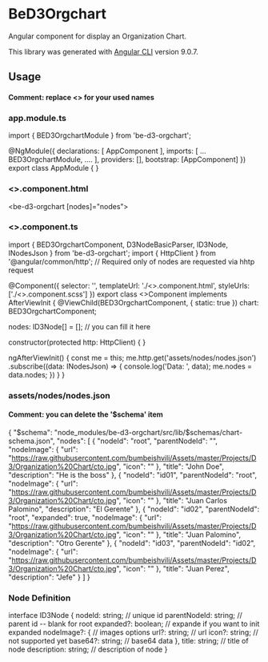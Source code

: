 # BeD3Orgchart

Angular component for display an Organization Chart.

This library was generated with [Angular CLI](https://github.com/angular/angular-cli) version 9.0.7.

## Usage

#### Comment: replace <<any>> for your used names


### app.module.ts

import { BED3OrgchartModule } from 'be-d3-orgchart';

@NgModule({
  declarations: [
    AppComponent
  ],
  imports: [
    ...
    BED3OrgchartModule,
    ....
  ],
  providers: [],
  bootstrap: [AppComponent] 
})
export class AppModule { }

### <<any>>.component.html

<be-d3-orgchart [nodes]="nodes"></be-d3-orgchart>

### <<any>>.component.ts

import { BED3OrgchartComponent, D3NodeBasicParser, ID3Node, INodesJson } from 'be-d3-orgchart';
import { HttpClient } from '@angular/common/http'; // Required only of nodes are requested via hhtp request

@Component({
  selector: '<selector>',
  templateUrl: './<<any>>.component.html',
  styleUrls: ['./<<any>>.component.scss'] 
})
export class <<any>>Component implements AfterViewInit {
  @ViewChild(BED3OrgchartComponent, { static: true }) chart: BED3OrgchartComponent;

  nodes: ID3Node[] = []; // you can fill it here

  constructor(protected http: HttpClient) { }

  ngAfterViewInit() {
    const me = this;
    me.http.get('assets/nodes/nodes.json')
      .subscribe((data: INodesJson) => {
        console.log('Data: ', data);
        me.nodes = data.nodes; 
      })
  }
}


### assets/nodes/nodes.json 
#### Comment: you can delete the '$schema' item
{
  "$schema": "node_modules/be-d3-orgchart/src/lib/$schemas/chart-schema.json",
  "nodes": [
    {
      "nodeId": "root",
      "parentNodeId": "",
      "nodeImage": {
        "url": "https://raw.githubusercontent.com/bumbeishvili/Assets/master/Projects/D3/Organization%20Chart/cto.jpg",
        "icon": ""
      },
      "title": "John Doe",
      "description": "He is the boss"
    }, {
      "nodeId": "id01",
      "parentNodeId": "root",
      "nodeImage": {
        "url": "https://raw.githubusercontent.com/bumbeishvili/Assets/master/Projects/D3/Organization%20Chart/cto.jpg",
        "icon": ""
      },
      "title": "Juan Carlos Palomino",
      "description": "El Gerente"
    }, {
      "nodeId": "id02",
      "parentNodeId": "root",
      "expanded": true,
      "nodeImage": {
        "url": "https://raw.githubusercontent.com/bumbeishvili/Assets/master/Projects/D3/Organization%20Chart/cto.jpg",
        "icon": ""
      },
      "title": "Juan Palomino",
      "description": "Otro Gerente"
    }, {
      "nodeId": "id03",
      "parentNodeId": "id02",
      "nodeImage": {
        "url": "https://raw.githubusercontent.com/bumbeishvili/Assets/master/Projects/D3/Organization%20Chart/cto.jpg",
        "icon": ""
      },
      "title": "Juan Perez",
      "description": "Jefe"
    }
  ]
}


### Node Definition

interface ID3Node {
  nodeId: string; // unique id
  parentNodeId: string; // parent id -- blank for root
  expanded?: boolean; // expande if you want to init expanded
  nodeImage?: { // images options
    url?: string; // url
    icon?: string; // not supported yet
    base64?: string; // base64 data
  },
  title: string; // title of node
  description: string; // description of node
}